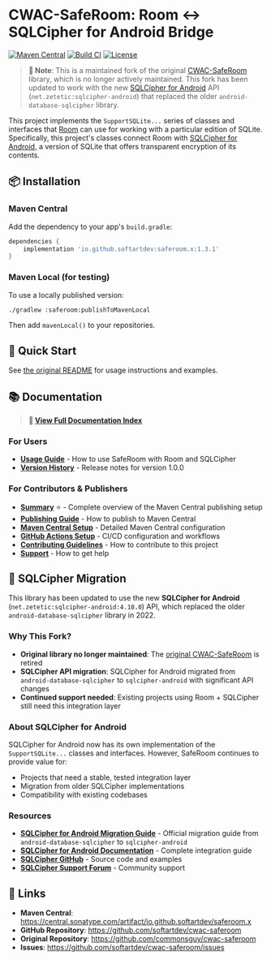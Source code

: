 # CWAC-SafeRoom: Room ↔ SQLCipher for Android Bridge

[![Maven Central](https://img.shields.io/maven-central/v/io.github.softartdev/saferoom.x.svg)](https://central.sonatype.com/artifact/io.github.softartdev/saferoom.x)
[![Build CI](https://github.com/softartdev/cwac-saferoom/actions/workflows/build_only.yml/badge.svg)](https://github.com/softartdev/cwac-saferoom/actions/workflows/build_only.yml)
[![License](https://img.shields.io/badge/License-Apache%202.0-blue.svg)](https://opensource.org/licenses/Apache-2.0)

> **📢 Note**: This is a maintained fork of the original [CWAC-SafeRoom](https://github.com/commonsguy/cwac-saferoom) library, which is no longer actively maintained. This fork has been updated to work with the new [SQLCipher for Android](https://www.zetetic.net/sqlcipher/sqlcipher-for-android/) API (`net.zetetic:sqlcipher-android`) that replaced the older `android-database-sqlcipher` library.

This project implements the `SupportSQLite...` series of classes and interfaces
that [Room](https://developer.android.com/topic/libraries/architecture/room.html)
can use for working with a particular edition of SQLite. Specifically, this
project's classes connect Room
with [SQLCipher for Android](https://www.zetetic.net/sqlcipher/sqlcipher-for-android/),
a version of SQLite that offers transparent encryption of its contents.

## 📦 Installation

### Maven Central

Add the dependency to your app's `build.gradle`:

```gradle
dependencies {
    implementation 'io.github.softartdev:saferoom.x:1.3.1'
}
```

### Maven Local (for testing)

To use a locally published version:

```bash
./gradlew :saferoom:publishToMavenLocal
```

Then add `mavenLocal()` to your repositories.

## 🚀 Quick Start

See [the original README](doc/README-original.markdown) for usage instructions and examples.

## 📚 Documentation

> **📖 [View Full Documentation Index](./doc/INDEX.md)**

### For Users

- **[Usage Guide](doc/README-original.markdown)** - How to use SafeRoom with Room and SQLCipher
- **[Version History](./doc/README-1.0.0.md)** - Release notes for version 1.0.0

### For Contributors & Publishers

- **[Summary](./doc/SUMMARY.md)** ⭐ - Complete overview of the Maven Central publishing setup
- **[Publishing Guide](./doc/PUBLISHING.md)** - How to publish to Maven Central
- **[Maven Central Setup](./doc/MAVEN_CENTRAL_SETUP.md)** - Detailed Maven Central configuration
- **[GitHub Actions Setup](./doc/GITHUB_ACTIONS_SETUP.md)** - CI/CD configuration and workflows
- **[Contributing Guidelines](./doc/CONTRIBUTING.md)** - How to contribute to this project
- **[Support](./doc/SUPPORT.md)** - How to get help

## 🔄 SQLCipher Migration

This library has been updated to use the new **SQLCipher for Android** (`net.zetetic:sqlcipher-android:4.10.0`) API, which replaced the older `android-database-sqlcipher` library in 2022.

### Why This Fork?

- **Original library no longer maintained**: The [original CWAC-SafeRoom](https://github.com/commonsguy/cwac-saferoom) is retired
- **SQLCipher API migration**: SQLCipher for Android migrated from `android-database-sqlcipher` to `sqlcipher-android` with significant API changes
- **Continued support needed**: Existing projects using Room + SQLCipher still need this integration layer

### About SQLCipher for Android

SQLCipher for Android now has its own implementation of the `SupportSQLite...` classes and interfaces. However, SafeRoom continues to provide value for:

- Projects that need a stable, tested integration layer
- Migration from older SQLCipher implementations
- Compatibility with existing codebases

### Resources

- **[SQLCipher for Android Migration Guide](https://www.zetetic.net/sqlcipher/sqlcipher-for-android-migration/)** - Official migration guide from `android-database-sqlcipher` to `sqlcipher-android`
- **[SQLCipher for Android Documentation](https://www.zetetic.net/sqlcipher/sqlcipher-for-android/)** - Complete integration guide
- **[SQLCipher GitHub](https://github.com/sqlcipher/android-database-sqlcipher)** - Source code and examples
- **[SQLCipher Support Forum](https://discuss.zetetic.net/c/sqlcipher)** - Community support

## 🔗 Links

- **Maven Central**: https://central.sonatype.com/artifact/io.github.softartdev/saferoom.x
- **GitHub Repository**: https://github.com/softartdev/cwac-saferoom
- **Original Repository**: https://github.com/commonsguy/cwac-saferoom
- **Issues**: https://github.com/softartdev/cwac-saferoom/issues
